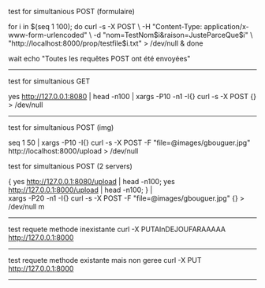 test for simultanious POST (formulaire)

for i in $(seq 1 100); do
  curl -s -X POST \
    -H "Content-Type: application/x-www-form-urlencoded" \
    -d "nom=TestNom$i&raison=JusteParceQue$i" \
    "http://localhost:8000/prop/testfile$i.txt" > /dev/null &
done

wait
echo "Toutes les requêtes POST ont été envoyées"


-----------------------------------------------------------------------------------------------------------------------------------------------------------------------------------------------


test for simultanious GET

yes http://127.0.0.1:8080 | head -n100 | xargs -P10 -n1 -I{} curl -s -X POST {} > /dev/null



-----------------------------------------------------------------------------------------------------------------------------------------------------------------------------------------------


test for simultanious POST (img)

seq 1 50 | xargs -P10 -I{} curl -s -X POST -F "file=@images/gbouguer.jpg" http://localhost:8000/upload > /dev/null

 test for simultanious POST (2 servers)
 
{ yes http://127.0.0.1:8080/upload | head -n100; yes http://127.0.0.1:8000/upload | head -n100; } | \
xargs -P20 -n1 -I{} curl -s -X POST -F "file=@images/gbouguer.jpg" {} > /dev/null
m

-----------------------------------------------------------------------------------------------------------------------------------------------------------------------------------------------


test requete methode inexistante 
curl -X PUTAInDEJOUFARAAAAA http://127.0.0.1:8000


-----------------------------------------------------------------------------------------------------------------------------------------------------------------------------------------------

test requete methode existante mais non geree
curl -X PUT http://127.0.0.1:8000

-----------------------------------------------------------------------------------------------------------------------------------------------------------------------------------------------


